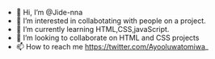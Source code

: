 - 👋 Hi, I’m @Jide-nna
- 👀 I’m interested in collabotating with people on a project.
- 🌱 I’m currently learning HTML,CSS,javaScript.
- 💞️ I’m looking to collaborate on HTML and CSS projects
- 📫 How to reach me https://twitter.com/Ayooluwatomiwa_
<!---
Jide-nna/Jide-nna is a ✨ special ✨ repository because its `README.md` (this file) appears on your GitHub profile.
You can click the Preview link to take a look at your changes.
--->
